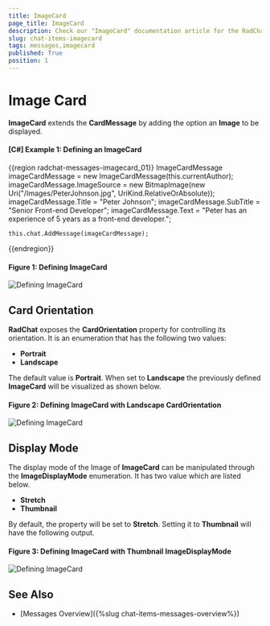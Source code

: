 ```yaml
---
title: ImageCard
page_title: ImageCard
description: Check our "ImageCard" documentation article for the RadChat WPF control.
slug: chat-items-imagecard
tags: messages,imagecard
published: True
position: 1
---
```


# Image Card

__ImageCard__ extends the __CardMessage__ by adding the option an __Image__ to be displayed.

#### __[C#] Example 1: Defining an ImageCard__
{{region radchat-messages-imagecard_01}}
	ImageCardMessage imageCardMessage = new ImageCardMessage(this.currentAuthor);
            imageCardMessage.ImageSource = new BitmapImage(new Uri("/Images/PeterJohnson.jpg", UriKind.RelativeOrAbsolute));
            imageCardMessage.Title = "Peter Johnson";
            imageCardMessage.SubTitle = "Senior Front-end Developer";
            imageCardMessage.Text = "Peter has an experience of 5 years as a front-end developer."; 

	this.chat.AddMessage(imageCardMessage);
{{endregion}}

#### __Figure 1: Defining ImageCard__
![Defining ImageCard](images/RadChat_ImageCard_01.png)

## Card Orientation

__RadChat__ exposes the __CardOrientation__ property for controlling its orientation. It is an enumeration that has the following two values:

* __Portrait__
* __Landscape__

The default value is __Portrait__. When set to __Landscape__ the previously defined __ImageCard__ will be visualized as shown below.

#### __Figure 2: Defining ImageCard with Landscape CardOrientation__
![Defining ImageCard](images/RadChat_ImageCard_02.png)

## Display Mode

The display mode of the Image of __ImageCard__ can be manipulated through the __ImageDisplayMode__ enumeration. It has two value which are listed below.

* __Stretch__
* __Thumbnail__

By default, the property will be set to __Stretch__. Setting it to __Thumbnail__ will have the following output.

#### __Figure 3: Defining ImageCard with Thumbnail ImageDisplayMode__
![Defining ImageCard](images/RadChat_ImageCard_03.png)

## See Also

* [Messages Overview]({%slug chat-items-messages-overview%})